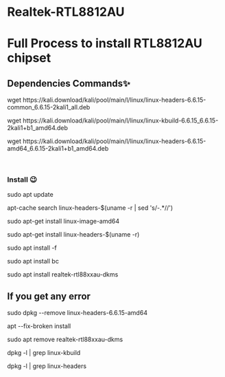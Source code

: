 # Realtek-RTL8812AU
<h1>Full Process to install RTL8812AU chipset</h1>

<h2>Dependencies Commands✨</h2>
<p>wget https://kali.download/kali/pool/main/l/linux/linux-headers-6.6.15-common_6.6.15-2kali1_all.deb<p>
<p>wget https://kali.download/kali/pool/main/l/linux/linux-kbuild-6.6.15_6.6.15-2kali1+b1_amd64.deb</p>
<p>wget https://kali.download/kali/pool/main/l/linux/linux-headers-6.6.15-amd64_6.6.15-2kali1+b1_amd64.deb</p>
<br>

<h3>Install 😉</h3>
<p>sudo apt update</p>
<p>apt-cache search linux-headers-$(uname -r | sed 's/-.*//')</p>
<p>sudo apt-get install linux-image-amd64</p>
<p>sudo apt-get install linux-headers-$(uname -r)</p>
<p>sudo apt install -f</p>
<p>sudo apt install bc</p>
<p>sudo apt install realtek-rtl88xxau-dkms </p>

<h2>If you get any error</h2>
<p>sudo dpkg --remove linux-headers-6.6.15-amd64 </p>
<p>apt --fix-broken install</p>
<p>sudo apt remove realtek-rtl88xxau-dkms</p>
<p>dpkg -l | grep linux-kbuild</p>
<p>dpkg -l | grep linux-headers</p>
